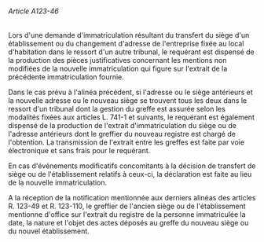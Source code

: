 ###### Article A123-46

Lors d'une demande d'immatriculation résultant du transfert du siège d'un établissement ou du changement d'adresse de l'entreprise fixée au local d'habitation dans le ressort d'un autre tribunal, le requérant est dispensé de la production des pièces justificatives concernant les mentions non modifiées de la nouvelle immatriculation qui figure sur l'extrait de la précédente immatriculation fournie.

Dans le cas prévu à l'alinéa précédent, si l'adresse ou le siège antérieurs et la nouvelle adresse ou le nouveau siège se trouvent tous les deux dans le ressort d'un tribunal dont la gestion du greffe est assurée selon les modalités fixées aux articles L. 741-1 et suivants, le requérant est également dispensé de la production de l'extrait d'immatriculation du siège ou de l'adresse antérieurs dont le greffier du nouveau registre est chargé de l'obtention. La transmission de l'extrait entre les greffes est faite par voie électronique et sans frais pour le requérant.

En cas d'événements modificatifs concomitants à la décision de transfert de siège ou de l'établissement relatifs à ceux-ci, la déclaration est faite au lieu de la nouvelle immatriculation.

A la réception de la notification mentionnée aux derniers alinéas des articles R. 123-49 et R. 123-110, le greffier de l'ancien siège ou de l'établissement mentionne d'office sur l'extrait du registre de la personne immatriculée la date, la nature et l'objet des actes déposés au greffe du nouveau siège ou du nouvel établissement.

